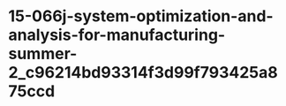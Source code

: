 # 15-066j-system-optimization-and-analysis-for-manufacturing-summer-2_c96214bd93314f3d99f793425a875ccd
